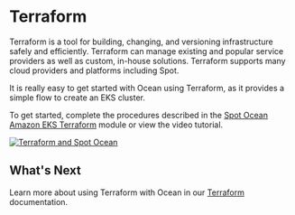 # Terraform

Terraform is a tool for building, changing, and versioning infrastructure safely and efficiently. Terraform can manage existing and popular service providers as well as custom, in-house solutions. Terraform supports many cloud providers and platforms including Spot.

It is really easy to get started with Ocean using Terraform, as it provides a simple flow to create an EKS cluster.

To get started, complete the procedures described in the [Spot Ocean Amazon EKS Terraform](https://github.com/spotinst/terraform-spotinst-ocean-eks#spotinst-ocean-amazon-eks-terraform-module) module or view the video tutorial.

[![Terraform and Spot Ocean](http://img.youtube.com/vi/ffGmMlpPsPE/0.jpg)](http://www.youtube.com/watch?v=ffGmMlpPsPE "Terraform and Spot Ocean")

## What's Next

Learn more about using Terraform with Ocean in our [Terraform](tools-and-provisioning/terraform/) documentation.
